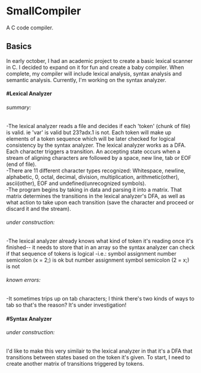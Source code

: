 <h1>SmallCompiler</h1>
A C code compiler. 

<h2>Basics</h2>
In early october, I had an academic project to create a basic lexical scanner in C. I decided to expand on it for fun and create a baby compiler. When complete, my compiler will include lexical analysis, syntax analysis and semantic analysis. Currently, I'm working on the syntax analyzer. 

<h4>#Lexical Analyzer</h4>
<h6>summary:</h6>
-The lexical analyzer reads a file and decides if each 'token' (chunk of file) is valid. ie 'var' is valid but 23?adx.1 is not. Each token will make up elements of a token sequence which will be later checked for logical consistency by the syntax analyzer. 
The lexical analyzer works as a DFA. Each character triggers a transition. An accepting state occurs when a stream of aligning characters are followed by a space, new line, tab or EOF (end of file).<br>
-There are 11 different character types recognized: Whitespace, newline, alphabetic, 0, octal, decimal, division, multiplication, arithmetic(other), ascii(other), EOF and undefined(unrecognized symbols).<br> 
-The program begins by taking in data and parsing it into a matrix. That matrix determines the transitions in the lexical analyzer's DFA, as well as what action to take upon each transition (save the character and proceed or discard it and the stream). 

<h6>under construction:</h6>
-The lexical analyzer already knows what kind of token it's reading once it's finished-- it needs to store that in an array so the syntax analyzer can check if that sequence of tokens is logical  
-i.e.: symbol assignment number semicolon (x = 2;) is ok but number assignment symbol semicolon (2 = x;) is not <br>
<h6>known errors:</h6>
-It sometimes trips up on tab characters; I think there's two kinds of ways to tab so that's the reason? It's under investigation!<br>

<h4>#Syntax Analyzer</h4>
<h6>under construction:</h6>
I'd like to make this very similair to the lexical analyzer in that it's a DFA that transitions between states based on the token it's given. To start, I need to create another matrix of transitions triggered by tokens. 
